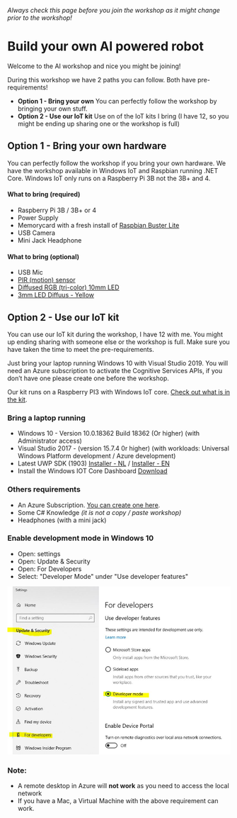 *Always check this page before you join the workshop as it might change prior to the workshop!*

# Build your own AI powered robot

Welcome to the AI workshop and nice you might be joining!

During this workshop we have 2 paths you can follow. Both have pre-requirements!
* **Option 1 - Bring your own**
You can perfectly follow the workshop by bringing your own stuff.
* **Option 2 - Use our IoT kit** 
Use on of the IoT kits I bring (I have 12, so you might be ending up sharing one or the workshop is full)


## Option 1 - Bring your own hardware
You can perfectly follow the workshop if you bring your own hardware. We have the workshop available in Windows IoT and Raspbian running .NET Core. Windows IoT only runs on a Raspberry Pi 3B not the 3B+ and 4.

#### What to bring (required)
* Raspberry Pi 3B / 3B+ or 4
* Power Supply
* Memorycard with a fresh install of [Raspbian Buster Lite](https://www.raspberrypi.org/downloads/raspbian/)
* USB Camera
* Mini Jack Headphone

#### What to bring (optional)
* USB Mic
* [PIR (motion) sensor](http://www.adafruit.com/products/189)
* [Diffused RGB (tri-color) 10mm LED](http://www.adafruit.com/products/848) 
* [3mm LED Diffuus - Yellow](https://www.kiwi-electronics.nl/3mm-diffuus-geel-10-pack)


## Option 2 - Use our IoT kit
You can use our IoT kit during the workshop, I have 12 with me. You might up ending sharing with someone else or the workshop is full. Make sure you have taken the time to meet the pre-requirements.

Just bring your laptop running Windows 10 with Visual Studio 2019. You will need an Azure subscription to activate the Cognitive Services APIs, if you don’t have one please create one before the workshop. 

Our kit runs on a Raspberry PI3 with Windows IoT core. [Check out what is in the kit](hardware.md).

### Bring a laptop running
- Windows 10 - Version	10.0.18362 Build 18362 (Or higher) (with Administrator access)
- Visual Studio 2017 - (version 15.7.4 0r higher) (with workloads: Universal Windows Platform development / Azure development)
- Latest UWP SDK (1903) [Installer - NL](https://developer.microsoft.com/nl-nl/windows/downloads/windows-10-sdk) /
[Installer - EN](https://developer.microsoft.com/en-us/windows/downloads/windows-10-sdk)
- Install the Windows IOT Core Dashboard [Download](http://go.microsoft.com/fwlink/?LinkID=708576)

### Others requirements
 - An Azure Subscription. [You can create one here](https://azure.microsoft.com/en-us/free/).
 - Some C# Knowledge *(it is not a copy / paste workshop)*
 - Headphones (with a mini jack)
 
### Enable development mode in Windows 10
 - Open: settings
 - Open: Update & Security
 - Open: For Developers
 - Select: "Developer Mode" under "Use developer features"
 
![](Assets/img_0001.jpg)

### Note:
 - A remote desktop in Azure will **not work** as you need to access the local network
 - If you have a Mac, a Virtual Machine with the above requirement can work.

